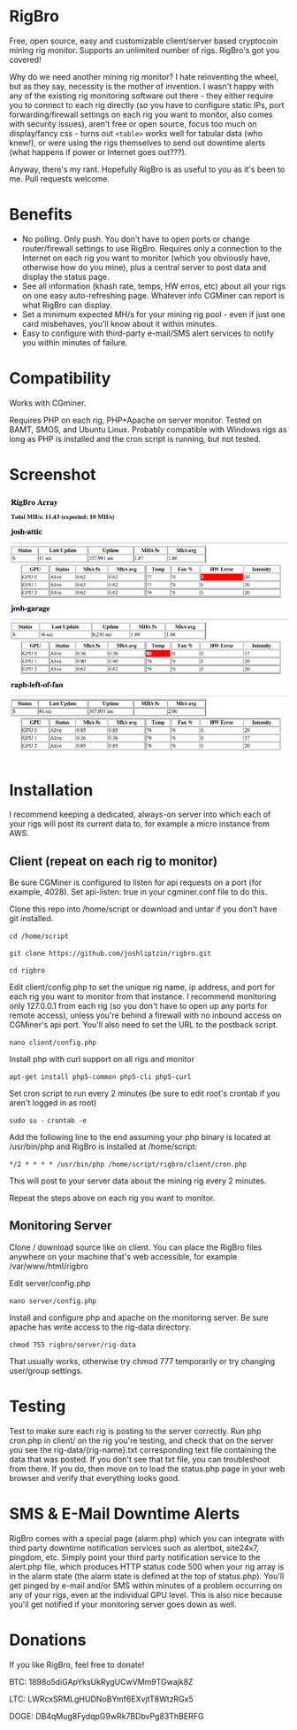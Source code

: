 RigBro
======

Free, open source, easy and customizable client/server based cryptocoin mining rig monitor. Supports an unlimited number of rigs. RigBro's got you covered!

Why do we need another mining rig monitor? I hate reinventing the wheel, but as they say, necessity is the mother of invention.
I wasn't happy with any of the existing rig monitoring software out there - they either require you to connect to each rig directly (so you have to configure static IPs, port forwarding/firewall settings on each rig you want to monitor, also comes with security issues),
aren't free or open source, focus too much on display/fancy css - turns out `<table>` works well for tabular data (who knew!), or were using the rigs themselves to send out downtime alerts (what happens if power or Internet goes out???).

Anyway, there's my rant. Hopefully RigBro is as useful to you as it's been to me. Pull requests welcome.

Benefits
======

* No polling. Only push. You don't have to open ports or change router/firewall settings to use RigBro. Requires only a connection to the Internet on each rig you want to monitor (which you obviously have, otherwise how do you mine), plus a central server to post data and display the status page.
* See all information (khash rate, temps, HW erros, etc) about all your rigs on one easy auto-refreshing page. Whatever info CGMiner can report is what RigBro can display.
* Set a minimum expected MH/s for your mining rig pool - even if just one card misbehaves, you'll know about it within minutes.
* Easy to configure with third-party e-mail/SMS alert services to notify you within minutes of failure.


Compatibility
======

Works with CGminer.

Requires PHP on each rig, PHP+Apache on server monitor. Tested on BAMT, SMOS, and Ubuntu Linux. Probably compatible with Windows rigs as long as PHP is installed and the cron script is running, but not tested.

Screenshot
======

![RigBro dashboard screenshot](rigbro-screen.png "RigBro Combined Dashboard")

Installation
======

I recommend keeping a dedicated, always-on server into which each of your rigs will post its current data to, for example a micro instance from AWS.

Client (repeat on each rig to monitor)
------
Be sure CGMiner is configured to listen for api requests on a port (for example, 4028). Set api-listen: true in your cgminer.conf file to do this.

Clone this repo into /home/script or download and untar if you don't have git installed.

`cd /home/script`  

`git clone https://github.com/joshliptzin/rigbro.git`  

`cd rigbro`

Edit client/config.php to set the unique rig name, ip address, and port for each rig you want to monitor from that instance. I recommend monitoring only 127.0.0.1 from each rig (so you don't have to open up any ports for remote access), unless you're behind a firewall with no inbound access on CGMiner's api port. You'll also need to set the URL to the postback script.

`nano client/config.php`

Install php with curl support on all rigs and monitor

`apt-get install php5-common php5-cli php5-curl`

Set cron script to run every 2 minutes (be sure to edit root's crontab if you aren't logged in as root)

`sudo su -`
`crontab -e`

Add the following line to the end assuming your php binary is located at /usr/bin/php and RigBro is installed at /home/script:

`*/2 * * * * /usr/bin/php /home/script/rigbro/client/cron.php`

This will post to your server data about the mining rig every 2 minutes. 

Repeat the steps above on each rig you want to monitor.

Monitoring Server
------

Clone / download source like on client. You can place the RigBro files anywhere on your machine that's web accessible, for example /var/www/html/rigbro

Edit server/config.php

`nano server/config.php`

Install and configure php and apache on the monitoring server. Be sure apache has write access to the rig-data directory.

`chmod 755 rigbro/server/rig-data`

That usually works, otherwise try chmod 777 temporarily or try changing user/group settings.

Testing
======
Test to make sure each rig is posting to the server correctly. Run php cron.php in client/ on the rig you're testing, and check that on the server you see the rig-data/{rig-name}.txt corresponding text file containing the data that was posted. If you don't see that txt file, you can troubleshoot from there. If you do, then move on to load the status.php page in your web browser and verify that everything looks good.

SMS & E-Mail Downtime Alerts
======

RigBro comes with a special page (alarm.php) which you can integrate with third party downtime notification services such as alertbot, site24x7, pingdom, etc. Simply point your third party notification service to the alert.php file, which produces HTTP status code 500 when your rig array is in the alarm state (the alarm state is defined at the top of status.php). You'll get pinged by e-mail and/or SMS within minutes of a problem occurring on any of your rigs, even at the individual GPU level. This is also nice because you'll get notified if your monitoring server goes down as well.

Donations
======

If you like RigBro, feel free to donate!

BTC: 1898o5diGApYksUkRygUCwVMm9TGwajk8Z

LTC: LWRcxSRMLgHUDNoBYmf6EXvjtT8WtzRGx5

DOGE: DB4qMug8FydqpG9wRk7BDbvPg83ThBERFG
